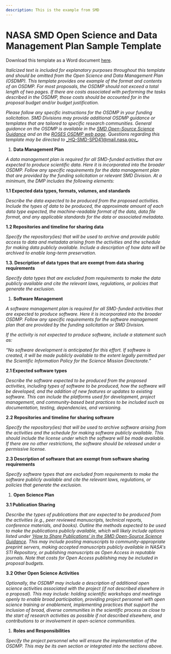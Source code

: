 ```yaml
---
description: This is the example from SMD
---
```


# NASA SMD Open Science and Data Management Plan Sample Template

Download this template as a Word document [here](https://github.com/nasa/smd-open-science-guidelines/raw/c153ac32e1e1d5298f3490526c99f4b8f4b2b882/OSS\_Guidance/SMD\_OSDMP\_sample\_template\_20230407.docx).

_Italicized text is included for explanatory purposes throughout this template and should be omitted from the Open Science and Data Management Plan (OSDMP). This template provides one example of the format and contents of an OSDMP. For most proposals, the OSDMP should not exceed a total length of two pages. If there are costs associated with performing the tasks described in the OSDMP, those costs should be accounted for in the proposal budget and/or budget justification._

_Please follow any specific instructions for the OSDMP in your funding solicitation. SMD Divisions may provide additional OSDMP guidance or templates that are tailored to specific research communities. General guidance on the OSDMP is available in the_ [_SMD Open-Source Science Guidance_](https://science.nasa.gov/science-red/s3fs-public/atoms/files/SMD%20Open-Source%20Science%20Guidance%20v1%2020221208.pdf) _and on the_ [_ROSES OSDMP web page_](https://science.nasa.gov/researchers/sara/faqs/OSDMP)_. Questions regarding this template may be directed to_ [_HQ-SMD-SPD41@mail.nasa.gov_](mailto:HQ-SMD-SPD41@mail.nasa.gov)_._

1. **Data Management Plan**

_A data management plan is required for all SMD-funded activities that are expected to produce scientific data. Here it is incorporated into the broader OSDMP. Follow any specific requirements for the data management plan that are provided by the funding solicitation or relevant SMD Division. At a minimum, the DMP includes the following elements:_

**1.1 Expected data types, formats, volumes, and standards**

_Describe the data expected to be produced from the proposed activities. Include the types of data to be produced, the approximate amount of each data type expected, the machine-readable format of the data, data file format, and any applicable standards for the data or associated metadata._

**1.2 Repositories and timeline for sharing data**

_Specify the repository(ies) that will be used to archive and provide public access to data and metadata arising from the activities and the schedule for making data publicly available. Include a description of how data will be archived to enable long-term preservation._

**1.3. Description of data types that are exempt from data sharing requirements**

_Specify data types that are excluded from requirements to make the data publicly available and cite the relevant laws, regulations, or policies that generate the exclusion._

1. **Software Management**

_A software management plan is required for all SMD-funded activities that are expected to produce software. Here it is incorporated into the broader OSDMP. Follow any specific requirements for the software management plan that are provided by the funding solicitation or SMD Division._

_If the activity is not expected to produce software, include a statement such as:_

_“No software development is anticipated for this effort. If software is created, it will be made publicly available to the extent legally permitted per the Scientific Information Policy for the Science Mission Directorate.”_

**2.1 Expected software types**

_Describe the software expected to be produced from the proposed activities, including types of software to be produced, how the software will be developed, and the addition of new features or updates to existing software. This can include the platforms used for development, project management, and community-based best practices to be included such as documentation, testing, dependencies, and versioning._

**2.2 Repositories and timeline for sharing software**

_Specify the repository(ies) that will be used to archive software arising from the activities and the schedule for making software publicly available. This should include the license under which the software will be made available. If there are no other restrictions, the software should be released under a permissive license._

**2.3 Description of software that are exempt from software sharing requirements**

_Specify software types that are excluded from requirements to make the software publicly available and cite the relevant laws, regulations, or policies that generate the exclusion._

1. **Open Science Plan**

**3.1 Publication Sharing**

_Describe the types of publications that are expected to be produced from the activities (e.g., peer reviewed manuscripts, technical reports, conference materials, and books). Outline the methods expected to be used to make the publications publicly available, which will likely include options listed under_ [_‘How to Share Publications’ in the SMD Open-Source Science Guidance_](https://science.nasa.gov/science-red/s3fs-public/atoms/files/SMD%20Open-Source%20Science%20Guidance%20v1%2020221208.pdf)_. This may include posting manuscripts to community-appropriate preprint servers, making accepted manuscripts publicly available in NASA's STI Repository, or publishing manuscripts as Open Access in reputable journals. Note that costs for Open Access publishing may be included in proposal budgets._

**3.2 Other Open Science Activities**

_Optionally, the OSDMP may include a description of additional open science activities associated with the project (if not described elsewhere in a proposal). This may include: holding scientific workshops and meetings openly to enable broad participation, providing project personnel with open science training or enablement, implementing practices that support the inclusion of broad, diverse communities in the scientific process as close to the start of research activities as possible if not described elsewhere, and contributions to or involvement in open-science communities._

1. **Roles and Responsibilities**

_Specify the project personnel who will ensure the implementation of the OSDMP. This may be its own section or integrated into the sections above._
